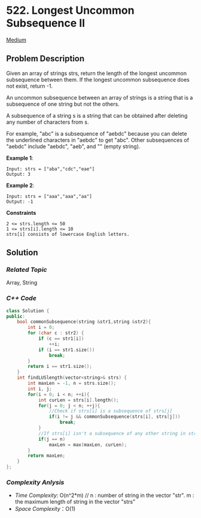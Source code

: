 # 522. Longest Uncommon Subsequence II
[Medium](https://leetcode.com/problems/longest-uncommon-subsequence-ii/description/) 

## Problem Description

Given an array of strings strs, return the length of the longest uncommon subsequence between them. If the longest uncommon subsequence does not exist, return -1.

An uncommon subsequence between an array of strings is a string that is a subsequence of one string but not the others.

A subsequence of a string s is a string that can be obtained after deleting any number of characters from s.

For example, "abc" is a subsequence of "aebdc" because you can delete the underlined characters in "aebdc" to get "abc". Other subsequences of "aebdc" include "aebdc", "aeb", and "" (empty string).

**Example 1**:
```
Input: strs = ["aba","cdc","eae"]
Output: 3
```
**Example 2**:
```
Input: strs = ["aaa","aaa","aa"]
Output: -1
```

**Constraints**
```
2 <= strs.length <= 50
1 <= strs[i].length <= 10
strs[i] consists of lowercase English letters.
```

## Solution

### _Related Topic_
   Array, String

### _C++ Code_
```cpp
class Solution {
public:
    bool commonSubsequence(string &str1,string &str2){
        int i = 0;
        for (char c : str2) {
            if (c == str1[i])
                ++i;
            if (i == str1.size())
                break;
        } 
        return i == str1.size();
    }
    int findLUSlength(vector<string>& strs) {
        int maxLen = -1, n = strs.size();
        int i, j;
        for(i = 0; i < n; ++i){
            int curLen = strs[i].length();
            for(j = 0; j < n; ++j){
                //Check if strs[i] is a subsequence of strs[j]
                if(i != j && commonSubsequence(strs[i], strs[j]))
                    break;
            }
            //If strs[i] isn't a subsequence of any other string in strs, update the answer
            if(j == n)
                maxLen = max(maxLen, curLen);
        }
        return maxLen;
    }
};
```

### _Complexity Anlysis_
- _Time Complexity_: O(n^2*m)   // n : number of string in the vector "str". m : the maximum length of string in the vector "strs"
- _Space Complexity_：O(1)
